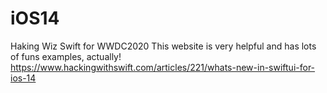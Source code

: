 # iOS14
Haking Wiz Swift  for WWDC2020
This website is very helpful and has lots of funs examples, actually!
https://www.hackingwithswift.com/articles/221/whats-new-in-swiftui-for-ios-14
